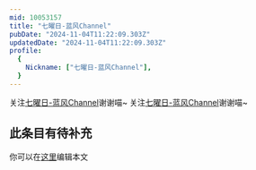 ```yaml
---
mid: 10053157
title: "七曜日-蓝风Channel"
pubDate: "2024-11-04T11:22:09.303Z"
updatedDate: "2024-11-04T11:22:09.303Z"
profile:
  {
    Nickname: ["七曜日-蓝风Channel"],
  }
---
```


关注[七曜日-蓝风Channel](https://space.bilibili.com/10053157)谢谢喵~ 关注[七曜日-蓝风Channel](https://space.bilibili.com/10053157)谢谢喵~

## 此条目有待补充
你可以在[这里](https://github.com/Yuhanawa/VTuber.ICU-Content/edit/master/v/七曜日-蓝风Channel/index.md)编辑本文
